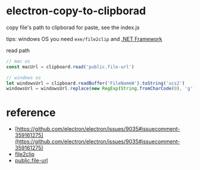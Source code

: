 # electron-copy-to-clipborad

copy file's path to clipborad for paste, see the index.js

tips: windows OS you need `exe/file2clip` and [.NET Framework](https://dotnet.microsoft.com/download/dotnet-framework/net472)

read path

```js
// mac os
const macUrl = clipboard.read('public.file-url')

// windows os
let windowsUrl = clipboard.readBuffer('FileNameW').toString('ucs2')
windowsUrl = windowsUrl.replace(new RegExp(String.fromCharCode(0), 'g'), '')
```

# reference

- [https://github.com/electron/electron/issues/9035#issuecomment-359161275](https://github.com/electron/electron/issues/9035#issuecomment-359161275)
- [file2clip](https://github.com/rostok/file2clip)
- [public.file-url](https://developer.apple.com/library/archive/documentation/Miscellaneous/Reference/UTIRef/Articles/System-DeclaredUniformTypeIdentifiers.html#//apple_ref/doc/uid/TP40009259-SW1)
